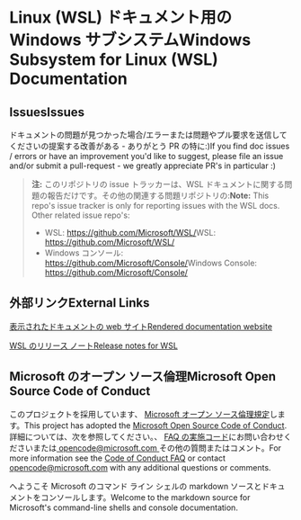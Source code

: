 # <a name="windows-subsystem-for-linux-wsl-documentation"></a><span data-ttu-id="d94a1-101">Linux (WSL) ドキュメント用の Windows サブシステム</span><span class="sxs-lookup"><span data-stu-id="d94a1-101">Windows Subsystem for Linux (WSL) Documentation</span></span>

## <a name="issues"></a><span data-ttu-id="d94a1-102">Issues</span><span class="sxs-lookup"><span data-stu-id="d94a1-102">Issues</span></span>
<span data-ttu-id="d94a1-103">ドキュメントの問題が見つかった場合/エラーまたは問題やプル要求を送信してくださいの提案する改善がある - ありがとう PR の特に:)</span><span class="sxs-lookup"><span data-stu-id="d94a1-103">If you find doc issues / errors or have an improvement you'd like to suggest, please file an issue and/or submit a pull-request - we greatly appreciate PR's in particular :)</span></span>

> <span data-ttu-id="d94a1-104">**注:** このリポジトリの issue トラッカーは、WSL ドキュメントに関する問題の報告だけです。その他の関連する問題リポジトリの:</span><span class="sxs-lookup"><span data-stu-id="d94a1-104">**Note:** This repo's issue tracker is only for reporting issues with the WSL docs. Other related issue repo's:</span></span>
> * <span data-ttu-id="d94a1-105">WSL: https://github.com/Microsoft/WSL/</span><span class="sxs-lookup"><span data-stu-id="d94a1-105">WSL: https://github.com/Microsoft/WSL/</span></span>
> * <span data-ttu-id="d94a1-106">Windows コンソール: https://github.com/Microsoft/Console/</span><span class="sxs-lookup"><span data-stu-id="d94a1-106">Windows Console: https://github.com/Microsoft/Console/</span></span>

## <a name="external-links"></a><span data-ttu-id="d94a1-107">外部リンク</span><span class="sxs-lookup"><span data-stu-id="d94a1-107">External Links</span></span>

[<span data-ttu-id="d94a1-108">表示されたドキュメントの web サイト</span><span class="sxs-lookup"><span data-stu-id="d94a1-108">Rendered documentation website</span></span>](https://docs.microsoft.com/windows/wsl/) 

[<span data-ttu-id="d94a1-109">WSL のリリース ノート</span><span class="sxs-lookup"><span data-stu-id="d94a1-109">Release notes for WSL</span></span>](https://docs.microsoft.com/en-us/windows/wsl/release-notes)

## <a name="microsoft-open-source-code-of-conduct"></a><span data-ttu-id="d94a1-110">Microsoft のオープン ソース倫理</span><span class="sxs-lookup"><span data-stu-id="d94a1-110">Microsoft Open Source Code of Conduct</span></span>

<span data-ttu-id="d94a1-111">このプロジェクトを採用しています、 [Microsoft オープン ソース倫理規定](https://opensource.microsoft.com/codeofconduct/)します。</span><span class="sxs-lookup"><span data-stu-id="d94a1-111">This project has adopted the [Microsoft Open Source Code of Conduct](https://opensource.microsoft.com/codeofconduct/).</span></span>
<span data-ttu-id="d94a1-112">詳細については、次を参照してください。、 [FAQ の実施コード](https://opensource.microsoft.com/codeofconduct/faq/)にお問い合わせくださいまたは[ opencode@microsoft.com ](mailto:opencode@microsoft.com)その他の質問またはコメント。</span><span class="sxs-lookup"><span data-stu-id="d94a1-112">For more information see the [Code of Conduct FAQ](https://opensource.microsoft.com/codeofconduct/faq/) or contact [opencode@microsoft.com](mailto:opencode@microsoft.com) with any additional questions or comments.</span></span>

<span data-ttu-id="d94a1-113">へようこそ Microsoft のコマンド ライン シェルの markdown ソースとドキュメントをコンソールします。</span><span class="sxs-lookup"><span data-stu-id="d94a1-113">Welcome to the markdown source for Microsoft's command-line shells and console documentation.</span></span>
